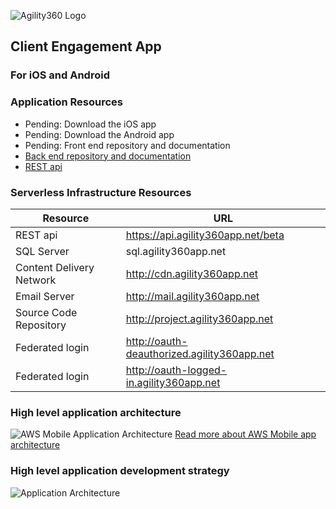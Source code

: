 ![Agility360 Logo](https://raw.githubusercontent.com/Agility360/CEA/master/assets/logo/logo7868398_sm.png "Agility360 Logo")
## Client Engagement App
### For iOS and Android

### Application Resources
 - Pending: Download the iOS app
 - Pending: Download the Android app
 - Pending: Front end repository and documentation
 - [Back end repository and documentation](https://github.com/Agility360/CEA/tree/master/backend)
 - [REST api](https://api.agility360app.net/beta)

### Serverless Infrastructure Resources

| Resource  | URL |
| ------------- | ------------- |
| REST api  | https://api.agility360app.net/beta |
| SQL Server  | sql.agility360app.net  |
| Content Delivery Network  | http://cdn.agility360app.net  |
| Email Server  | http://mail.agility360app.net  |
| Source Code Repository  | http://project.agility360app.net  |
| Federated login  | http://oauth-deauthorized.agility360app.net  |
| Federated login  | http://oauth-logged-in.agility360app.net  |


### High level application architecture
 ![AWS Mobile Application Architecture](https://raw.githubusercontent.com/Agility360/CEA/master/enterprise-mobile-hub_serverless-compute-app.png "AWS Mobile app architecture")
 [Read more about AWS Mobile app architecture](https://aws.amazon.com/mobile/)

### High level application development strategy
 ![Application Architecture](https://raw.githubusercontent.com/Agility360/CEA/master/application-architecture2.png "Application Architecture")
